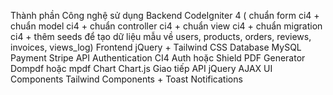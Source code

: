 Thành phần	Công nghệ sử dụng
Backend	CodeIgniter 4 ( chuẩn form ci4 + chuẩn model ci4 + chuẩn controller ci4 + chuẩn view ci4 + chuẩn migration ci4 + thêm seeds để tạo dữ liệu mẫu về users, products, orders, reviews, invoices, views_log)
Frontend	jQuery + Tailwind CSS
Database	MySQL
Payment	Stripe API
Authentication	CI4 Auth hoặc Shield
PDF Generator	Dompdf hoặc mpdf
Chart	Chart.js
Giao tiếp API	jQuery AJAX
UI Components	Tailwind Components + Toast Notifications